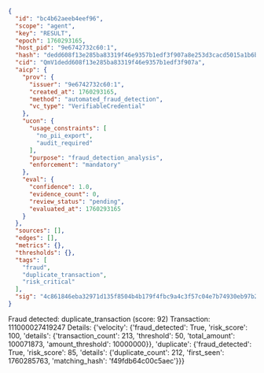 ```json
{
  "id": "bc4b62aeeb4eef96",
  "scope": "agent",
  "key": "RESULT",
  "epoch": 1760293165,
  "host_pid": "9e6742732c60:1",
  "hash": "dedd608f13e285ba83319f46e9357b1edf3f907a8e253d3cacd5015a1b6b9454",
  "cid": "QmV1dedd608f13e285ba83319f46e9357b1edf3f907a",
  "aicp": {
    "prov": {
      "issuer": "9e6742732c60:1",
      "created_at": 1760293165,
      "method": "automated_fraud_detection",
      "vc_type": "VerifiableCredential"
    },
    "ucon": {
      "usage_constraints": [
        "no_pii_export",
        "audit_required"
      ],
      "purpose": "fraud_detection_analysis",
      "enforcement": "mandatory"
    },
    "eval": {
      "confidence": 1.0,
      "evidence_count": 0,
      "review_status": "pending",
      "evaluated_at": 1760293165
    }
  },
  "sources": [],
  "edges": [],
  "metrics": {},
  "thresholds": {},
  "tags": [
    "fraud",
    "duplicate_transaction",
    "risk_critical"
  ],
  "sig": "4c861846eba32971d135f8504b4b179f4fbc9a4c3f57c04e7b74930eb97b26ac"
}
```

Fraud detected: duplicate_transaction (score: 92)
Transaction: 111000027419247
Details: {'velocity': {'fraud_detected': True, 'risk_score': 100, 'details': {'transaction_count': 213, 'threshold': 50, 'total_amount': 100071873, 'amount_threshold': 10000000}}, 'duplicate': {'fraud_detected': True, 'risk_score': 85, 'details': {'duplicate_count': 212, 'first_seen': 1760285763, 'matching_hash': 'f49fdb64c00c5aec'}}}